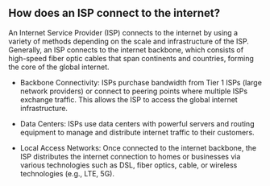 ## How does an ISP connect to the internet?
An Internet Service Provider (ISP) connects to the internet by using a variety of methods depending on the scale and infrastructure of the ISP.
Generally, an ISP connects to the internet backbone, which consists of high-speed fiber optic cables that span continents and countries,
forming the core of the global internet.<br/>
- Backbone Connectivity: ISPs purchase bandwidth from Tier 1 ISPs (large network providers) or connect to peering points where multiple ISPs
exchange traffic. This allows the ISP to access the global internet infrastructure.

- Data Centers: ISPs use data centers with powerful servers and routing equipment to manage and distribute internet traffic to their customers.

- Local Access Networks: Once connected to the internet backbone, the ISP distributes the internet connection to homes or 
businesses via various technologies such as DSL, fiber optics, cable, or wireless technologies (e.g., LTE, 5G).
